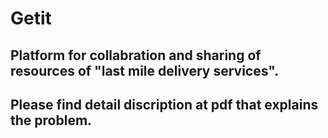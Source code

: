 # Getit
## Platform for collabration and sharing of resources of "last mile delivery services".  
## Please find detail discription at pdf that explains the problem.